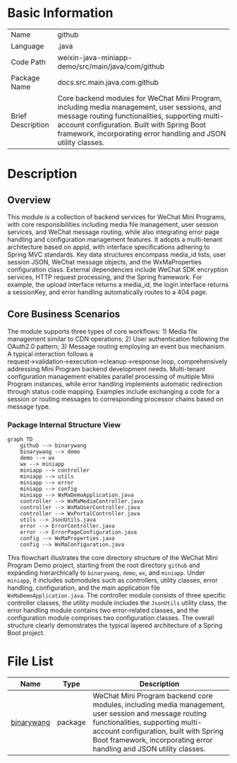 # Basic Information

|      |      |
|------|------|
| Name | github |
| Language | .java |
| Code Path | weixin-java-miniapp-demo/src/main/java/com/github |
| Package Name | docs.src.main.java.com.github |
| Brief Description | Core backend modules for WeChat Mini Program, including media management, user sessions, and message routing functionalities, supporting multi-account configuration. Built with Spring Boot framework, incorporating error handling and JSON utility classes. |

# Description

## Overview  
This module is a collection of backend services for WeChat Mini Programs, with core responsibilities including media file management, user session services, and WeChat message routing, while also integrating error page handling and configuration management features. It adopts a multi-tenant architecture based on appid, with interface specifications adhering to Spring MVC standards. Key data structures encompass media_id lists, user session JSON, WeChat message objects, and the WxMaProperties configuration class. External dependencies include WeChat SDK encryption services, HTTP request processing, and the Spring framework. For example, the upload interface returns a media_id, the login interface returns a sessionKey, and error handling automatically routes to a 404 page.  

## Core Business Scenarios  
The module supports three types of core workflows: 1) Media file management similar to CDN operations; 2) User authentication following the OAuth2.0 pattern; 3) Message routing employing an event bus mechanism. A typical interaction follows a request→validation→execution→cleanup→response loop, comprehensively addressing Mini Program backend development needs. Multi-tenant configuration management enables parallel processing of multiple Mini Program instances, while error handling implements automatic redirection through status code mapping. Examples include exchanging a code for a session or routing messages to corresponding processor chains based on message type.


### Package Internal Structure View

```mermaid
graph TD
    github --> binarywang
    binarywang --> demo
    demo --> wx
    wx --> miniapp
    miniapp --> controller
    miniapp --> utils
    miniapp --> error
    miniapp --> config
    miniapp --> WxMaDemoApplication.java
    controller --> WxMaMediaController.java
    controller --> WxMaUserController.java
    controller --> WxPortalController.java
    utils --> JsonUtils.java
    error --> ErrorController.java
    error --> ErrorPageConfiguration.java
    config --> WxMaProperties.java
    config --> WxMaConfiguration.java
```

This flowchart illustrates the core directory structure of the WeChat Mini Program Demo project, starting from the root directory `github` and expanding hierarchically to `binarywang`, `demo`, `wx`, and `miniapp`. Under `miniapp`, it includes submodules such as controllers, utility classes, error handling, configuration, and the main application file `WxMaDemoApplication.java`. The controller module consists of three specific controller classes, the utility module includes the `JsonUtils` utility class, the error handling module contains two error-related classes, and the configuration module comprises two configuration classes. The overall structure clearly demonstrates the typical layered architecture of a Spring Boot project.

# File List

| Name   | Type  | Description |
|-------|------|-------------|
| [binarywang](binarywang/_module.md) | package | WeChat Mini Program backend core modules, including media management, user session and message routing functionalities, supporting multi-account configuration, built with Spring Boot framework, incorporating error handling and JSON utility classes. |


